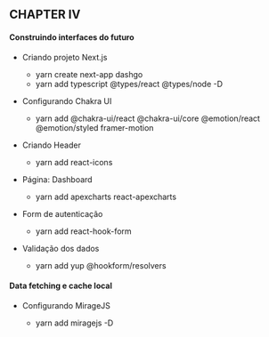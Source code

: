 ## CHAPTER IV

#### Construindo interfaces do futuro

- Criando projeto Next.js

  - yarn create next-app dashgo
  - yarn add typescript @types/react @types/node -D

- Configurando Chakra UI

  - yarn add @chakra-ui/react @chakra-ui/core @emotion/react @emotion/styled framer-motion

- Criando Header

  - yarn add react-icons

- Página: Dashboard

  - yarn add apexcharts react-apexcharts

- Form de autenticação

  - yarn add react-hook-form

- Validação dos dados

  - yarn add yup @hookform/resolvers

#### Data fetching e cache local

- Configurando MirageJS

  - yarn add miragejs -D